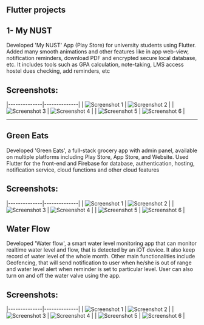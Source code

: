 ## Flutter projects

## 1- My NUST

Developed 'My NUST' App (Play Store) for university students using Flutter. Added many smooth animations and other features like in app web-view, notification reminders, download PDF and encrypted secure local database, etc. It includes tools such as GPA calculation, note-taking, LMS access hostel dues checking, add reminders, etc

## Screenshots:

|--------------|--------------|
| ![Screenshot 1](images/my-nust/(1).png) | ![Screenshot 2](images/my-nust/(3).png) |
| ![Screenshot 3](images/my-nust/(2).png) | ![Screenshot 4](images/my-nust/(6).png) |
| ![Screenshot 5](images/my-nust/(4).png) | ![Screenshot 6](images/my-nust/(5).png) |

<hr>

## Green Eats

Developed 'Green Eats', a full-stack grocery app with admin panel, available on multiple platforms including Play Store, App Store, and Website. Used Flutter for the front-end and Firebase for database, authentication, hosting, notification service, cloud functions and other cloud features

## Screenshots:

|--------------|--------------|
| ![Screenshot 1](images/green-eats/(1).png) | ![Screenshot 2](images/green-eats(2).png) |
| ![Screenshot 3](images/green-eats/(3).png) | ![Screenshot 4](images/green-eats(4).png) |
| ![Screenshot 5](images/green-eats/(5).png) | ![Screenshot 6](images/green-eats(5).png) |


## Water Flow

Developed 'Water flow', a smart water level monitoring app that can monitor realtime water level and flow, that is detected by an iOT device. It also keep record of water level of the whole month. Other main functionalities include Geofencing, that will send notification to user when he/she is out of range and water level alert when reminder is set to particular level. User can also turn on and off the water valve using the app.


## Screenshots:

|--------------|--------------|
| ![Screenshot 1](images/water-flow/(1).png) | ![Screenshot 2](images/water-flow/(3).png) |
| ![Screenshot 3](images/water-flow/(2).png) | ![Screenshot 4](images/water-flow/(6).png) |
| ![Screenshot 5](images/water-flow/(4).png) | ![Screenshot 6](images/water-flow/(5).png) |

